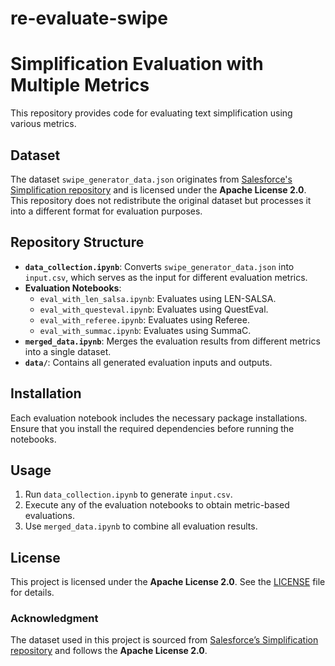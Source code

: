 # re-evaluate-swipe
# Simplification Evaluation with Multiple Metrics

This repository provides code for evaluating text simplification using various metrics. 

## Dataset

The dataset `swipe_generator_data.json` originates from [Salesforce's Simplification repository](https://github.com/salesforce/simplification) and is licensed under the **Apache License 2.0**. This repository does not redistribute the original dataset but processes it into a different format for evaluation purposes.

## Repository Structure

- **`data_collection.ipynb`**: Converts `swipe_generator_data.json` into `input.csv`, which serves as the input for different evaluation metrics.
- **Evaluation Notebooks**:
  - `eval_with_len_salsa.ipynb`: Evaluates using LEN-SALSA.
  - `eval_with_questeval.ipynb`: Evaluates using QuestEval.
  - `eval_with_referee.ipynb`: Evaluates using Referee.
  - `eval_with_summac.ipynb`: Evaluates using SummaC.
- **`merged_data.ipynb`**: Merges the evaluation results from different metrics into a single dataset.
- **`data/`**: Contains all generated evaluation inputs and outputs.

## Installation

Each evaluation notebook includes the necessary package installations. Ensure that you install the required dependencies before running the notebooks.

## Usage

1. Run `data_collection.ipynb` to generate `input.csv`.
2. Execute any of the evaluation notebooks to obtain metric-based evaluations.
3. Use `merged_data.ipynb` to combine all evaluation results.

## License

This project is licensed under the **Apache License 2.0**. See the [LICENSE](LICENSE) file for details.

### Acknowledgment
The dataset used in this project is sourced from [Salesforce’s Simplification repository](https://github.com/salesforce/simplification) and follows the **Apache License 2.0**.
